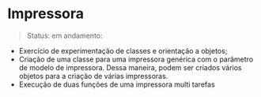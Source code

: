 # Impressora

> Status: em andamento: 

- Exercício de experimentação de classes e orientação a objetos; 
- Criação de uma classe para uma impressora genérica com o parâmetro de modelo de impressora. Dessa maneira, podem ser criados vários objetos para a criação de várias impressoras.
- Execução de duas funções de uma impressora multi tarefas